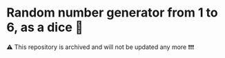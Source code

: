 # Random number generator from 1 to 6, as a dice 🎲

⚠️ This repository is archived and will not be updated any more ❗❗❗
